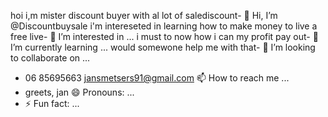 hoi i,m mister discount buyer with al lot of salediscount- 👋 Hi, I’m @Discountbuysale
i'm intereseted in learning how to make money to live a free live- 👀 I’m interested in ...
i must to now how i can my profit pay out- 🌱 I’m currently learning ...
would somewone help me with that- 💞️ I’m looking to collaborate on ...
- 06 85695663  jansmetsers91@gmail.com 📫 How to reach me ...
- greets, jan 😄 Pronouns: ...
- ⚡ Fun fact: ...

<!---
Discountbuysale/Discountbuysale is a ✨ special ✨ repository because its `README.md` (this file) appears on your GitHub profile.
You can click the Preview link to take a look at your changes.
--->
